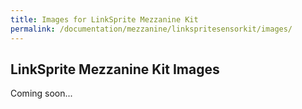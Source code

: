 ```yaml
---
title: Images for LinkSprite Mezzanine Kit
permalink: /documentation/mezzanine/linkspritesensorkit/images/
---
```

## LinkSprite Mezzanine Kit Images

Coming soon...
